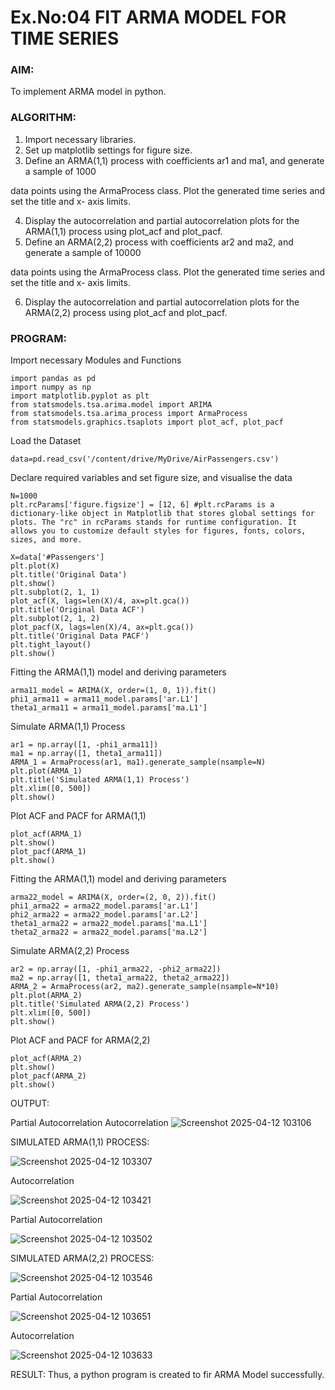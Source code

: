 # Ex.No:04   FIT ARMA MODEL FOR TIME SERIES

### AIM:
To implement ARMA model in python.
### ALGORITHM:
1. Import necessary libraries.
2. Set up matplotlib settings for figure size.
3. Define an ARMA(1,1) process with coefficients ar1 and ma1, and generate a sample of 1000

data points using the ArmaProcess class. Plot the generated time series and set the title and x-
axis limits.

4. Display the autocorrelation and partial autocorrelation plots for the ARMA(1,1) process using
plot_acf and plot_pacf.
5. Define an ARMA(2,2) process with coefficients ar2 and ma2, and generate a sample of 10000

data points using the ArmaProcess class. Plot the generated time series and set the title and x-
axis limits.

6. Display the autocorrelation and partial autocorrelation plots for the ARMA(2,2) process using
plot_acf and plot_pacf.

### PROGRAM:
Import necessary Modules and Functions
```
import pandas as pd
import numpy as np
import matplotlib.pyplot as plt
from statsmodels.tsa.arima.model import ARIMA
from statsmodels.tsa.arima_process import ArmaProcess
from statsmodels.graphics.tsaplots import plot_acf, plot_pacf
```

Load the Dataset
```
data=pd.read_csv('/content/drive/MyDrive/AirPassengers.csv')
```

Declare required variables and set figure size, and visualise the data
```
N=1000
plt.rcParams['figure.figsize'] = [12, 6] #plt.rcParams is a dictionary-like object in Matplotlib that stores global settings for plots. The "rc" in rcParams stands for runtime configuration. It allows you to customize default styles for figures, fonts, colors, sizes, and more.

X=data['#Passengers']
plt.plot(X)
plt.title('Original Data')
plt.show()
plt.subplot(2, 1, 1)
plot_acf(X, lags=len(X)/4, ax=plt.gca())
plt.title('Original Data ACF')
plt.subplot(2, 1, 2)
plot_pacf(X, lags=len(X)/4, ax=plt.gca())
plt.title('Original Data PACF')
plt.tight_layout()
plt.show()
```

Fitting the ARMA(1,1) model and deriving parameters
```
arma11_model = ARIMA(X, order=(1, 0, 1)).fit()
phi1_arma11 = arma11_model.params['ar.L1']
theta1_arma11 = arma11_model.params['ma.L1']
```

Simulate ARMA(1,1) Process
```
ar1 = np.array([1, -phi1_arma11])
ma1 = np.array([1, theta1_arma11])
ARMA_1 = ArmaProcess(ar1, ma1).generate_sample(nsample=N)
plt.plot(ARMA_1)
plt.title('Simulated ARMA(1,1) Process')
plt.xlim([0, 500])
plt.show()
```

Plot ACF and PACF for ARMA(1,1)
```
plot_acf(ARMA_1)
plt.show()
plot_pacf(ARMA_1)
plt.show()
```

Fitting the ARMA(1,1) model and deriving parameters
```
arma22_model = ARIMA(X, order=(2, 0, 2)).fit()
phi1_arma22 = arma22_model.params['ar.L1']
phi2_arma22 = arma22_model.params['ar.L2']
theta1_arma22 = arma22_model.params['ma.L1']
theta2_arma22 = arma22_model.params['ma.L2']
```

Simulate ARMA(2,2) Process
```
ar2 = np.array([1, -phi1_arma22, -phi2_arma22])  
ma2 = np.array([1, theta1_arma22, theta2_arma22])  
ARMA_2 = ArmaProcess(ar2, ma2).generate_sample(nsample=N*10)
plt.plot(ARMA_2)
plt.title('Simulated ARMA(2,2) Process')
plt.xlim([0, 500])
plt.show()
```

Plot ACF and PACF for ARMA(2,2)
```
plot_acf(ARMA_2)
plt.show()
plot_pacf(ARMA_2)
plt.show()
```





OUTPUT:

Partial Autocorrelation
Autocorrelation
![Screenshot 2025-04-12 103106](https://github.com/user-attachments/assets/674d5c23-184a-4b4b-b1fd-28f28dac000f)

SIMULATED ARMA(1,1) PROCESS:

![Screenshot 2025-04-12 103307](https://github.com/user-attachments/assets/951d99b1-3cd5-42d0-995a-0d5676a7c7d0)

Autocorrelation

![Screenshot 2025-04-12 103421](https://github.com/user-attachments/assets/e6ad85b3-bed7-4251-b930-71d9690bf018)

Partial Autocorrelation

![Screenshot 2025-04-12 103502](https://github.com/user-attachments/assets/51d9fd5d-7696-425e-8174-66616efc2845)


SIMULATED ARMA(2,2) PROCESS:

![Screenshot 2025-04-12 103546](https://github.com/user-attachments/assets/2619d5a1-d232-4704-93b5-fc16de017934)


Partial Autocorrelation

![Screenshot 2025-04-12 103651](https://github.com/user-attachments/assets/e2bbee2b-b862-401a-ace1-e2a8d899cdbc)


Autocorrelation

![Screenshot 2025-04-12 103633](https://github.com/user-attachments/assets/5c6e8e87-5c34-4e29-bd81-11fb19140708)

RESULT:
Thus, a python program is created to fir ARMA Model successfully.
